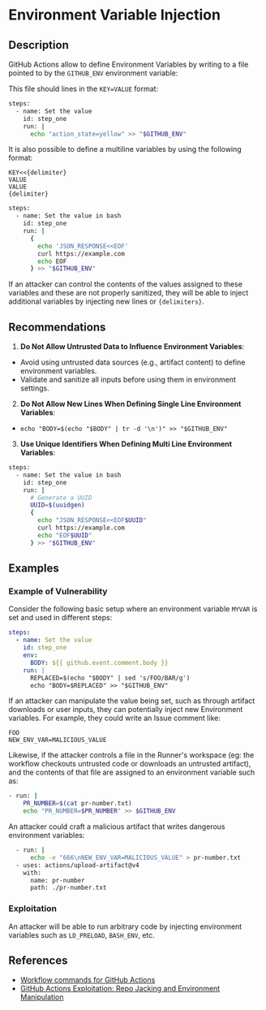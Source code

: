 # Environment Variable Injection

## Description

GitHub Actions allow to define Environment Variables by writing to a file pointed to by the `GITHUB_ENV` environment variable:

This file should lines in the `KEY=VALUE` format:

```bash
steps:
  - name: Set the value
    id: step_one
    run: |
      echo "action_state=yellow" >> "$GITHUB_ENV"
```

It is also possible to define a multiline variables by using the following format:

```
KEY<<{delimiter}
VALUE
VALUE
{delimiter}
```

```bash
steps:
  - name: Set the value in bash
    id: step_one
    run: |
      {
        echo 'JSON_RESPONSE<<EOF'
        curl https://example.com
        echo EOF
      } >> "$GITHUB_ENV"
```

If an attacker can control the contents of the values assigned to these variables and these are not properly sanitized, they will be able to inject additional variables by injecting new lines or `{delimiters}`.

## Recommendations

1. **Do Not Allow Untrusted Data to Influence Environment Variables**:

- Avoid using untrusted data sources (e.g., artifact content) to define environment variables.
- Validate and sanitize all inputs before using them in environment settings.

2. **Do Not Allow New Lines When Defining Single Line Environment Variables**:

- `echo "BODY=$(echo "$BODY" | tr -d '\n')" >> "$GITHUB_ENV"`

3. **Use Unique Identifiers When Defining Multi Line Environment Variables**:

```bash
steps:
  - name: Set the value in bash
    id: step_one
    run: |
      # Generate a UUID
      UUID=$(uuidgen)
      {
        echo "JSON_RESPONSE<<EOF$UUID"
        curl https://example.com
        echo "EOF$UUID"
      } >> "$GITHUB_ENV"
```

## Examples

### Example of Vulnerability

Consider the following basic setup where an environment variable `MYVAR` is set and used in different steps:

```yaml
steps:
  - name: Set the value
    id: step_one
    env:
      BODY: ${{ github.event.comment.body }}
    run: |
      REPLACED=$(echo "$BODY" | sed 's/FOO/BAR/g')
      echo "BODY=$REPLACED" >> "$GITHUB_ENV"
```

If an attacker can manipulate the value being set, such as through artifact downloads or user inputs, they can potentially inject new Environment variables. For example, they could write an Issue comment like:

```
FOO
NEW_ENV_VAR=MALICIOUS_VALUE
```

Likewise, if the attacker controls a file in the Runner's workspace (eg: the workflow checkouts untrusted code or downloads an untrusted artifact), and the contents of that file are assigned to an environment variable such as:

```bash
- run: |
    PR_NUMBER=$(cat pr-number.txt)
    echo "PR_NUMBER=$PR_NUMBER" >> $GITHUB_ENV
```

An attacker could craft a malicious artifact that writes dangerous environment variables:

```bash
  - run: |
      echo -e "666\nNEW_ENV_VAR=MALICIOUS_VALUE" > pr-number.txt
  - uses: actions/upload-artifact@v4
    with:
      name: pr-number
      path: ./pr-number.txt
```

### Exploitation

An attacker will be able to run arbitrary code by injecting environment variables such as `LD_PRELOAD`, `BASH_ENV`, etc.

## References

- [Workflow commands for GitHub Actions](https://docs.github.com/en/actions/writing-workflows/choosing-what-your-workflow-does/workflow-commands-for-github-actions)
- [GitHub Actions Exploitation: Repo Jacking and Environment Manipulation](https://www.synacktiv.com/publications/github-actions-exploitation-repo-jacking-and-environment-manipulation)
